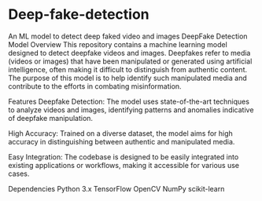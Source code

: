 # Deep-fake-detection
An ML model to detect deep faked video and images
DeepFake Detection Model
Overview
This repository contains a machine learning model designed to detect deepfake videos and images. Deepfakes refer to media (videos or images) that have been manipulated or generated using artificial intelligence, often making it difficult to distinguish from authentic content. The purpose of this model is to help identify such manipulated media and contribute to the efforts in combating misinformation.

Features
Deepfake Detection: The model uses state-of-the-art techniques to analyze videos and images, identifying patterns and anomalies indicative of deepfake manipulation.

High Accuracy: Trained on a diverse dataset, the model aims for high accuracy in distinguishing between authentic and manipulated media.

Easy Integration: The codebase is designed to be easily integrated into existing applications or workflows, making it accessible for various use cases.

Dependencies
Python 3.x
TensorFlow
OpenCV
NumPy
scikit-learn

